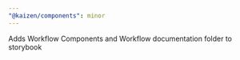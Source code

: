 ```yaml
---
"@kaizen/components": minor
---
```


Adds Workflow Components and Workflow documentation folder to storybook
